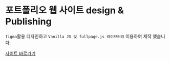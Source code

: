 # 포트폴리오 웹 사이트 design & Publishing

`figma`활용 디자인하고 `Vanilla JS 및 fullpage.js 라이브러리`  이용하여 제작 했습니다.

<a href='https://inyeob.com/mainpage/'>사이트 바로가기</a> 

